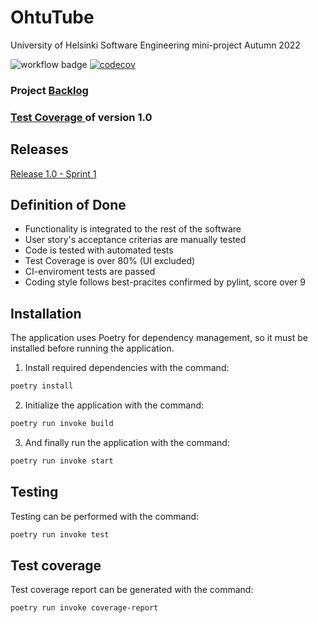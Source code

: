 # OhtuTube
University of Helsinki Software Engineering mini-project Autumn 2022

![workflow badge](https://github.com/smannist/ohtuvarasto/workflows/CI/badge.svg)
[![codecov](https://codecov.io/gh/JanneKarki/OhtuTube/branch/main/graph/badge.svg?token=926J1FN1OR)](https://codecov.io/gh/JanneKarki/OhtuTube)


### Project [Backlog](https://docs.google.com/spreadsheets/d/10WoYOFuoc0nGcKmTAKLrLbm1TYcGsJvkDpc3olPwmWM/edit?usp=sharing)

### [Test Coverage ](https://github.com/JanneKarki/OhtuTube/blob/main/documents/coverage_28_11.png)of version 1.0

## Releases
[Release 1.0 - Sprint 1](https://github.com/JanneKarki/OhtuTube/releases/tag/Sprint1)

## Definition of Done
- Functionality is integrated to the rest of the software
- User story's acceptance criterias are manually tested
- Code is tested with automated tests
- Test Coverage is over 80% (UI excluded)
- CI-enviroment tests are passed
- Coding style follows best-pracites confirmed by pylint, score over 9

## Installation

The application uses Poetry for dependency management, so it must be installed before running the application.

1. Install required dependencies with the command:
```bash
poetry install
```
2. Initialize the application with the command:
```bash
poetry run invoke build
```
3. And finally run the application with the command:

```bash
poetry run invoke start
```

## Testing
Testing can be performed with the command:

```bash
poetry run invoke test
```

## Test coverage
Test coverage report can be generated with the command:

```bash
poetry run invoke coverage-report
```



